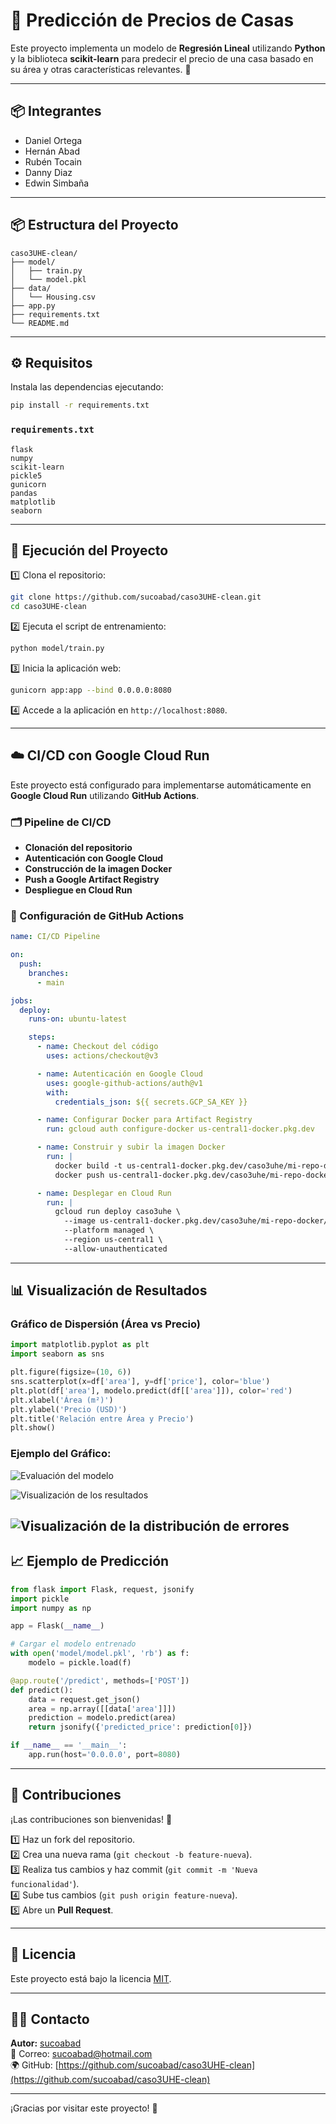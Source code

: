 # 🏡 Predicción de Precios de Casas

Este proyecto implementa un modelo de **Regresión Lineal** utilizando **Python** y la biblioteca **scikit-learn** para predecir el precio de una casa basado en su área y otras características relevantes. 🚀

---

## 📦 Integrantes

- Daniel Ortega
- Hernán Abad
- Rubén Tocain
- Danny Diaz
- Edwin Simbaña

---

## 📦 Estructura del Proyecto

```
caso3UHE-clean/
├── model/
│   ├── train.py
│   └── model.pkl
├── data/
│   └── Housing.csv
├── app.py
├── requirements.txt
└── README.md
```

---

## ⚙️ Requisitos

Instala las dependencias ejecutando:

```bash
pip install -r requirements.txt
```

### `requirements.txt`

```
flask
numpy
scikit-learn
pickle5
gunicorn
pandas
matplotlib
seaborn
```

---

## 🚀 Ejecución del Proyecto

1️⃣ Clona el repositorio:

```bash
git clone https://github.com/sucoabad/caso3UHE-clean.git
cd caso3UHE-clean
```

2️⃣ Ejecuta el script de entrenamiento:

```bash
python model/train.py
```

3️⃣ Inicia la aplicación web:

```bash
gunicorn app:app --bind 0.0.0.0:8080
```

4️⃣ Accede a la aplicación en `http://localhost:8080`.

---

## ☁️ CI/CD con Google Cloud Run

Este proyecto está configurado para implementarse automáticamente en **Google Cloud Run** utilizando **GitHub Actions**.

### 🗂️ Pipeline de CI/CD

- **Clonación del repositorio**
- **Autenticación con Google Cloud**
- **Construcción de la imagen Docker**
- **Push a Google Artifact Registry**
- **Despliegue en Cloud Run**

### 🔑 Configuración de GitHub Actions

```yaml
name: CI/CD Pipeline

on:
  push:
    branches:
      - main

jobs:
  deploy:
    runs-on: ubuntu-latest

    steps:
      - name: Checkout del código
        uses: actions/checkout@v3

      - name: Autenticación en Google Cloud
        uses: google-github-actions/auth@v1
        with:
          credentials_json: ${{ secrets.GCP_SA_KEY }}

      - name: Configurar Docker para Artifact Registry
        run: gcloud auth configure-docker us-central1-docker.pkg.dev

      - name: Construir y subir la imagen Docker
        run: |
          docker build -t us-central1-docker.pkg.dev/caso3uhe/mi-repo-docker/caso3uhe-clean:latest .
          docker push us-central1-docker.pkg.dev/caso3uhe/mi-repo-docker/caso3uhe-clean:latest

      - name: Desplegar en Cloud Run
        run: |
          gcloud run deploy caso3uhe \
            --image us-central1-docker.pkg.dev/caso3uhe/mi-repo-docker/caso3uhe-clean:latest \
            --platform managed \
            --region us-central1 \
            --allow-unauthenticated
```

---

## 📊 Visualización de Resultados

### Gráfico de Dispersión (Área vs Precio)

```python
import matplotlib.pyplot as plt
import seaborn as sns

plt.figure(figsize=(10, 6))
sns.scatterplot(x=df['area'], y=df['price'], color='blue')
plt.plot(df['area'], modelo.predict(df[['area']]), color='red')
plt.xlabel('Área (m²)')
plt.ylabel('Precio (USD)')
plt.title('Relación entre Área y Precio')
plt.show()
```

### Ejemplo del Gráfico:

![Evaluación del modelo](image.png)

![Visualización de los resultados](image-1.png)

![Visualización de la distribución de errores](image-2.png)
---

## 📈 Ejemplo de Predicción

```python
from flask import Flask, request, jsonify
import pickle
import numpy as np

app = Flask(__name__)

# Cargar el modelo entrenado
with open('model/model.pkl', 'rb') as f:
    modelo = pickle.load(f)

@app.route('/predict', methods=['POST'])
def predict():
    data = request.get_json()
    area = np.array([[data['area']]])
    prediction = modelo.predict(area)
    return jsonify({'predicted_price': prediction[0]})

if __name__ == '__main__':
    app.run(host='0.0.0.0', port=8080)
```

---

## 🤝 Contribuciones

¡Las contribuciones son bienvenidas! 🚀

1️⃣ Haz un fork del repositorio.  
2️⃣ Crea una nueva rama (`git checkout -b feature-nueva`).  
3️⃣ Realiza tus cambios y haz commit (`git commit -m 'Nueva funcionalidad'`).  
4️⃣ Sube tus cambios (`git push origin feature-nueva`).  
5️⃣ Abre un **Pull Request**.

---

## 📄 Licencia

Este proyecto está bajo la licencia [MIT](LICENSE).

---

## 🙋‍♂️ Contacto

**Autor:** [sucoabad](https://github.com/sucoabad)  
📧 Correo: sucoabad@hotmail.com  
🌍 GitHub: [https://github.com/sucoabad/caso3UHE-clean](https://github.com/sucoabad/caso3UHE-clean)

---

¡Gracias por visitar este proyecto! 🚀


